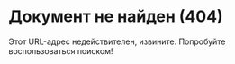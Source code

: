 # Документ не найден (404)

Этот URL-адрес недействителен, извините. Попробуйте воспользоваться поиском!
